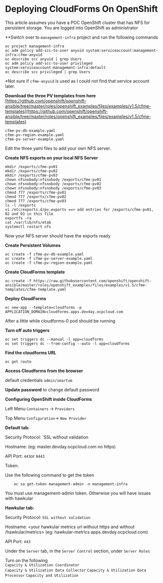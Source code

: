 # Deploying CloudForms On OpenShift

This article assumes you have a POC OpenShift cluster that has NFS for persistent storage.
You are logged into OpenShift as administrator 

**Switch over to `management-infra` project and run the following commands
```
oc project management-infra
oc adm policy add-scc-to-user anyuid system:serviceaccount:management-infra:cfme-anyuid
oc describe scc anyuid | grep Users
oc adm policy add-scc-to-user privileged system:serviceaccount:management-infra:default
oc describe scc privileged | grep Users
```
*Not sure if `cfme-anyuid` is used as I could not find that service account later.  

**Download the three PV templates from here** 
[https://github.com/openshift/openshift-ansible/tree/master/roles/openshift_examples/files/examples/v1.5/cfme-templates](https://github.com/openshift/openshift-ansible/tree/master/roles/openshift_examples/files/examples/v1.5/cfme-templates)
```
cfme-pv-db-example.yaml
cfme-pv-region-example.yaml
cfme-pv-server-example.yaml
```
Edit the three yaml files to add your own NFS server.

**Create NFS exports on your local NFS Server**

```
mkdir /exports/cfme-pv01
mkdir /exports/cfme-pv02
mkdir /exports/cfme-pv03
chown nfsnobody:nfsnobody /exports/cfme-pv01
chown nfsnobody:nfsnobody /exports/cfme-pv02
chown nfsnobody:nfsnobody /exports/cfme-pv03
chmod 777 /exports/cfme-pv01
chmod 777 /exports/cfme-pv02
chmod 777 /exports/cfme-pv03
ls -l /exports
vi /etc/exports.d/pv.exports ==> add entries for /exports/cfme-pv01, 02 and 03 in this file 
exportfs -ra
cat /var/lib/nfs/etab
systemctl restart nfs
```
Now your NFS server should have the exports ready

**Create Persistent Volumes**
```
oc create -f cfme-pv-db-example.yaml 
oc create -f cfme-pv-server-example.yaml
oc create -f cfme-pv-region-example.yaml
```

**Create CloudForms template**
```
oc create -f https://raw.githubusercontent.com/openshift/openshift-ansible/master/roles/openshift_examples/files/examples/v1.5/cfme-templates/cfme-template.yaml
```

**Deploy CloudForms**
```
oc new-app --template=cloudforms -p APPLICATION_DOMAIN=cloudforms.apps.devday.ocpcloud.com
```
After a little while cloudforms-0 pod should be running

**Turn off auto triggers**
```
oc set triggers dc --manual -l app=cloudforms
oc set triggers dc --from-config --auto -l app=cloudforms
```

**Find the cloudforms URL**
```
oc get route 
```

**Access Cloudforms from the browser**

default credentials `admin/smartvm`

**Update password** to change default password 

**Configuring OpenShift inside CloudForms**

Left Menu `Containers` -> `Providers`

Top Menu `Configuration`-> `New Provider`

**Default tab:**

Security Protocol: `SSL without validation  	

Hostname:  <your master hostname without prefixing with protocol> (eg: master.devday.ocpcloud.com no https)	

API Port: `443`or `8443`	

Token: 	

Use the following command to get the token	
```
	oc sa get-token management-admin -n management-infra
```		

You must use management-admin token. Otherwise you will have issues with hawkular	

**Hawkular tab:**

Security Protocol: `SSL without validation`	

Hostname: <your hawkular metrics url without https and without /hawkular/metrics>  (eg: hawkular-metrics.apps.devday.ocpcloud.com)	

API Port: `443`	

Under the `Server` tab, in the `Server Control` section, under `Server Roles`	

Turn on the following 	
`Capacity & Utilization Coordinator`	
`Capacity & Utilization Data Collector`	
`Capacity & Utilization Data Processor`	
`Capacity and Utilization` 	
